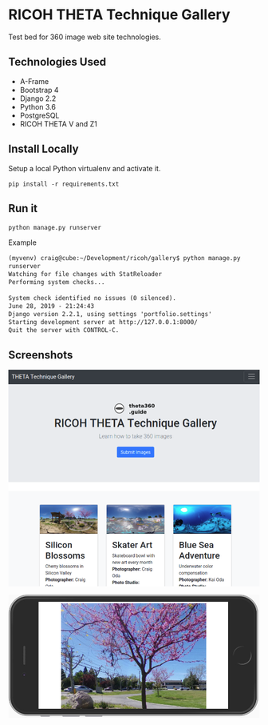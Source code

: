 # RICOH THETA Technique Gallery

Test bed for 360 image web site technologies.

## Technologies Used

* A-Frame
* Bootstrap 4
* Django 2.2
* Python 3.6
* PostgreSQL
* RICOH THETA V and Z1

## Install Locally

Setup a local Python virtualenv and activate it.

    pip install -r requirements.txt

## Run it

    python manage.py runserver

Example

    (myvenv) craig@cube:~/Development/ricoh/gallery$ python manage.py runserver
    Watching for file changes with StatReloader
    Performing system checks...

    System check identified no issues (0 silenced).
    June 28, 2019 - 21:24:43
    Django version 2.2.1, using settings 'portfolio.settings'
    Starting development server at http://127.0.0.1:8000/
    Quit the server with CONTROL-C.

## Screenshots

![main](images/gallery-main.png)

![main](images/mobile-sample.jpg)
